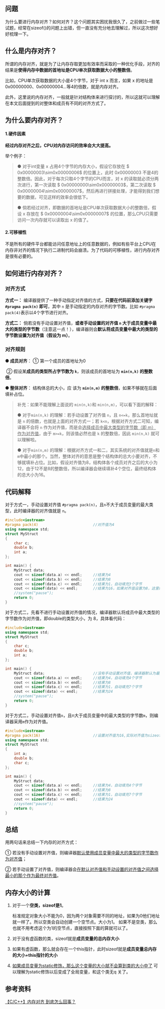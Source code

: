## 问题

为什么要进行内存对齐？如何对齐？这个问题其实困扰我很久了，之前做过一些笔试题，经常在sizeof()的问题上出错，但一直没有充分地去理解过，所以这次想好好梳理一下。



## 什么是内存对齐？

所谓的内存对齐，就是为了让内存存取更加有效率而采取的一种优化手段，对齐的结果是**使得内存中数据的首地址是CPU单次获取数据大小的整数倍**。

比如，CPU单次获取数据的大小是4个字节，对于 int x 而言，如果 x 的地址是0x00000000、0x00000004...等4的倍数，就是内存对齐。

此外，这里说的内存对齐，一般就是针对结构体来进行探讨的，所以这就可以理解在本文后面提到的对整体和成员有不同的对齐方式了。



## 为什么要内存对齐？

#### 1.硬件因素

**经过内存对齐之后，CPU对内存访问的效率会大大提高。**

举个例子： 

> ● 对于int变量 x 占用4个字节的内存大小，假设它存放在 $ 0x00000003\sim0x00000006$ 的位置上，此时 $0x00000003$ 不是4的整数倍。因此，对于每次只取4个字节的CPU而言，对 x 的读取就必须分两次进行，第一次读取 $ 0x00000000\sim0x00000003$，第二次读取 $ 0x00000004\sim0x00000007$，然后再进行拼接处理，才能得到我们想要的数据，可见这样的效率会很低下。
>
> ● 倘若经过对齐，即数据的首地址是CPU单次获取数据大小的整数倍，假设 x 存放在 $ 0x00000004\sim0x00000007$ 的位置，那么CPU只需要访问一次内存就可以读取出 x 的值了。

#### 2.可移植性

不是所有的硬件平台都能访问任意地址上的任意数据的，例如有些平台上CPU在内存非对齐的情况下执行二进制代码会崩溃。为了代码的可移植性，进行内存对齐是很有必要的。



## 如何进行内存对齐？

### 对齐方式

**方式一：** 编译器提供了一种手动指定对齐值的方式，**只要在代码前添加关键字 `#pragma pack(n)` 即可**，其中 `n` 是手动指定的内存对齐的字节数。比如 `#pragma pack(4)`表示以4个字节进行对齐。

**方式二：** 倘若没有手动设置对齐值，**或者手动设置的对齐值 `n` 大于成员变量中最大的类型的字节数**（注意这一点！），编译器则会**默认将成员变量中最大的类型的字节数设置为对齐值（假设为 m）**。

### 对齐规则

**● 成员对齐**： 	① 第一个成员的首地址为0

​						  ② 假设某**成员的类型所占字节数为 `k`**，则该成员的首地址为 **`min(n,k)` 的整数倍**。

**● 整体对齐**：	 结构体总的大小，应 该为 **`min(n,m)` 的整数倍**，如果不够就在后面填补占位。

> 补充：如果不能理解上面说的 `min(n,k)`和 `min(n,m)`，可以看下面的解释：
>
> ● 对于`min(n,k)` 的理解：若手动设置了对齐值 `n`，且 `n<=k`，那么首地址就是 `n` 的倍数，也就是上面的对齐方式一；若 `k<n`，根据对齐方式二可知，编译器不会将 `n` 作为对齐值，而是会<u>选择成员中最大类型的字节数（即 m）作为对齐值</u>，由于 `m>=k`，则该值必然也是 `k` 的整数倍，因此 `min(n,k)` 就可以理解啦。
>
> ● 对于`min(n,m)` 的理解：根据对齐方式一和二，其实系统的对齐值就是`n`和`m`中最小的那个。当然，整体对齐的意思是整个结构体的总大小要对齐，不够就填补占位。比如，假设对齐值为8，结构体各个成员对齐之后的大小为12，由于12不是8的整数倍，所以编译器会继续填补4个空位，最终结构体的总大小为16。



## 代码解释

对于方式一，手动设置对齐值 `#pragma pack(n)`，且`n`不大于成员变量的最大类型，此时编译器的对齐值就是 `n`。

```C++
#include<iostream>
#pragma pack(4)							//对齐值为4
using namespace std;
struct MyStruct
{
	char c;
	double b;
	int a;
};

int main() {
	MyStruct data;
    cout << sizeof(data.a) << endl;		//结果为4
	cout << sizeof(data.b) << endl;		//结果为8
	cout << sizeof(data.c) << endl;		//结果为1，自动填充3个字节
	cout << sizeof(data) << endl;		//结果为16，如果对齐值设置为8，这里结果就是24
	//system("pause");
	return 0;
}

```

对于方式二，先看不进行手动设置对齐值的情况，编译器默认将成员中最大类型的字节数作为对齐值，即double的类型大小，为 8，具体看代码：

```C++
#include<iostream>
using namespace std;
struct MyStruct
{
	char c;
	double b;
	int a;
};

int main() {
	MyStruct data;						//没有手动设置对齐值，编译器默认为最大类型字节数，即8
    cout << sizeof(data.a) << endl;		//结果为4，自动填充4个字节
	cout << sizeof(data.b) << endl;		//结果为8
	cout << sizeof(data.c) << endl;		//结果为1，自动填充7个字节
	cout << sizeof(data) << endl;		//结果为24
	//system("pause");
	return 0;
}
```

对于方式二，手动设置对齐值`n`，且n大于成员变量中的最大类型的字节数`m`，则编译器采用`m`作为对齐值。

```C++
#include<iostream>
#pragma pack(16)						//设置对齐值为16,实际对齐值为sizeof(double)=8
using namespace std;
struct MyStruct
{
	int a;
	double b;
	char c;
};

int main() {
	MyStruct data;
	cout << sizeof(data.a) << endl;		//结果为4，自动填充4个字节
	cout << sizeof(data.b) << endl;		//结果为8
	cout << sizeof(data.c) << endl;		//结果为1，自动填充7个字节
	cout << sizeof(data) << endl;		//结果为24
	//system("pause");
	return 0;
}
```



## 总结

用两句话来总结一下内存的对齐方式：

① 若没有手动设置对齐值，则编译器<u>默认使用成员变量中最大的类型的字节数作为对齐值</u>；

② 若手动设置了对齐值，则编译器会<u>在默认对齐值和手动设置的对齐值之间选择最小的那个作为最终对齐值</u>。



## 内存大小的计算

1. 对于一个**空类，sizeof是1**。

   标准规定对象大小不能为0，因为两个对象需要不同的地址，如果为0他们地址就一样了。所以空类会自动创建一个空节点。大小为1。
   如果不是空类，那么也就不用考虑这个为1的空节点，直接按照下面的算就可以了。

2. 对于没有虚函数的类，sizeof就是**成员变量的总内存大小**

3. 如果有虚函数，那么就会存在一个this指针，此时sizeof就是**成员变量总内存的大小+this指针的大小**

4. <u>如果成员变量为static修饰，那么这个变量的大小就不会算到类的大小中了</u>
   可以理解为static修饰以后变成了全局变量，和这个类无q   关了。

## 参考资料

[【C/C++】内存对齐 到底怎么回事？](https://zhuanlan.zhihu.com/p/101140160)